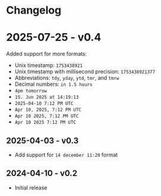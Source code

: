 # Changelog

# 2025-07-25 - v0.4

Added support for more formats:

- Unix timestamp: `1753438921`
- Unix timestamp with millisecond precision: `1753438921377`
- Abbreviations: `tdy`, `yday`, `ytd`, `tmr`, and `tmrw`
- Decimal numbers: `in 1.5 hours`
- `4pm tomorrow`
- `15. Jun 2025 at 14:19:13`
- `2025-04-10 7:12 PM UTC`
- `Apr 10, 2025, 7:12 PM UTC`
- `Apr 10 2025, 7:12 PM UTC`
- `Apr 10 2025 7:12 PM UTC`


## 2025-04-03 - v0.3

- Add support for `14 december 11:20` format


## 2024-04-10 - v0.2

- Initial release
